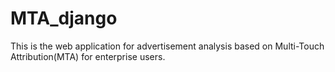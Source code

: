 # MTA_django
This is the web application for advertisement analysis based on Multi-Touch Attribution(MTA) for enterprise users.
